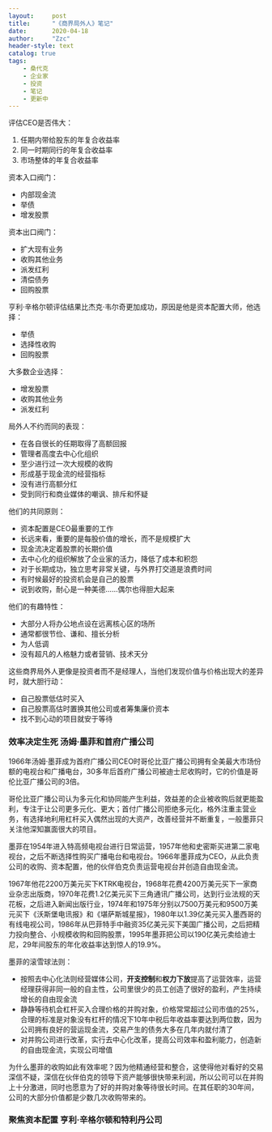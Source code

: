 ```yaml
---
layout:     post
title:      "《商界局外人》笔记"
date:       2020-04-18
author:     "Zzc"
header-style: text
catalog: true
tags:
    - 桑代克
    - 企业家
    - 投资
    - 笔记
    - 更新中
---
```


评估CEO是否伟大：
1. 任期内带给股东的年复合收益率
2. 同一时期同行的年复合收益率
3. 市场整体的年复合收益率

资本入口阀门：
- 内部现金流
- 举债
- 增发股票

资本出口阀门：
- 扩大现有业务
- 收购其他业务
- 派发红利
- 清偿债务
- 回购股票

亨利·辛格尔顿评估结果比杰克·韦尔奇更加成功，原因是他是资本配置大师，他选择：
- 举债
- 选择性收购
- 回购股票

大多数企业选择：
- 增发股票
- 收购其他业务
- 派发红利

局外人不约而同的表现：
- 在各自很长的任期取得了高额回报
- 管理者高度去中心化组织
- 至少进行过一次大规模的收购
- 形成基于现金流的经营指标
- 没有进行高额分红
- 受到同行和商业媒体的嘲讽、排斥和怀疑

他们的共同原则：
- 资本配置是CEO最重要的工作
- 长远来看，重要的是每股价值的增长，而不是规模扩大
- 现金流决定着股票的长期价值
- 去中心化的组织解放了企业家的活力，降低了成本和积怨
- 对于长期成功，独立思考非常关键，与外界打交道是浪费时间
- 有时候最好的投资机会是自己的股票
- 说到收购，耐心是一种美德……偶尔也得胆大起来

他们的有趣特性：
- 大部分人将办公地点设在远离核心区的场所
- 通常都很节俭、谦和、擅长分析
- 为人低调
- 没有超凡的人格魅力或者营销、技术天分

这些商界局外人更像是投资者而不是经理人，当他们发现价值与价格出现大的差异时，就大胆行动：
- 自己股票低估时买入
- 自己股票高估时置换其他公司或者筹集廉价资本
- 找不到心动的项目就安于等待

### 效率决定生死 汤姆·墨菲和首府广播公司

1966年汤姆·墨菲成为首府广播公司CEO时哥伦比亚广播公司拥有全美最大市场份额的电视台和广播电台，30多年后首府广播公司被迪士尼收购时，它的价值是哥伦比亚广播公司的3倍。

哥伦比亚广播公司认为多元化和协同能产生利益，效益差的企业被收购后就更能盈利，专注于让公司更多元化、更大；首付广播公司拒绝多元化，格外注重主营业务，有选择地利用杠杆买入偶然出现的大资产，改善经营并不断重复，一般墨菲只关注他深知赢面很大的项目。

墨菲在1954年进入特高频电视台进行日常运营，1957年他和史密斯买进第二家电视台，之后不断选择性购买广播电台和电视台。1966年墨菲成为CEO，从此负责公司的收购、资本配置，他的伙伴伯克负责运营电视台并创造自由现金流。

1967年他花2200万美元买下KTRK电视台，1968年花费4200万美元买下一家商业杂志出版商，1970年花费1.2亿美元买下三角通讯广播公司，达到行业法规的天花板，之后进入新闻出版行业，1974年和1975年分别以7500万美元和9500万美元买下《沃斯堡电讯报》和《堪萨斯城星报》，1980年以1.39亿美元买入墨西哥的有线电视公司，1986年从巴菲特手中融资35亿美元买下美国广播公司，之后把精力投向整合、小规模收购和回购股票，1995年墨菲把公司以190亿美元卖给迪士尼，29年间股东的年化收益率达到惊人的19.9%。

墨菲的滚雪球法则：
- 按照去中心化法则经营媒体公司，**开支控制**和**权力下放**提高了运营效率，运营经理获得非同一般的自主性，公司里很少的员工创造了很好的盈利，产生持续增长的自由现金流
- 静静等待机会杠杆买入合理价格的并购对象，价格常常超过公司市值的25%，合理的标准是对象没有杠杆的情况下10年中税后年收益率要达到两位数，因为公司拥有良好的营运现金流，交易产生的债务大多在几年内就付清了
- 对并购公司进行改革，实行去中心化改革，提高公司效率和盈利能力，创造新的自由现金流，实现公司增值

为什么墨菲的收购如此有效率呢？因为他精通经营和整合，这使得他对看好的交易深信不疑，深信在伙伴伯克的领导下资产能够很快带来利润，所以公司可以在并购上十分激进，同时也愿意为了好的并购对象等待很长时间。在其任职的30年间，公司的大部分价值都是少数几次收购带来的。

### 聚焦资本配置 亨利·辛格尔顿和特利丹公司

